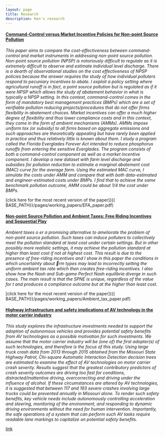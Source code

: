 ```yaml
---
layout: page
title: Research
description: Ken's research
---
```




#### <u>Command-Control versus Market Incentive Policies for Non-point Source Pollution</u>
*This paper aims to compare the cost-effectiveness between command-control and market instruments in addressing non-point source pollution. Non-point source pollution (NPSP) is notoriously difficult to regulate as it is extremely difficult to observe and estimate individual level discharge. There is a dearth of observational studies on the cost effectiveness of NPSP policies because the answer requires the study of how individual polluters respond to pecuniary incentives to abate. I exploit a policy setting where agricultural runoff is in fact, a point source pollution but is regulated as if it were NPSP which allows the study of abatement behavior in what is typically a NPSP setting. In this context, command-control comes in the form of mandatory best management practices (BMPs) which are a set of verifiable pollution reducing projects/procedures that do not offer firms flexibility in abatement choices. Market incentives can offer a much higher degree of flexibility and thus lower compliance costs and in this context, they come in the form of ambient mechanisms (AMMs). AMMs impose uniform tax (or subsidy) to all firms based on aggregate emissions and such approaches are theoretically appealing but have rarely been applied in practice and thus relatively little is known about them. I study a program called the Florida Everglades Forever Act intended to reduce phosphorus runoffs from entering the sensitive Everglades. The program consists of both a command-control component as well as a market incentive component. I develop a new dataset with farm level discharge and subsidies for pollution reduction to estimate a marginal abatement cost (MAC) curve for the average farm. Using the estimated MAC curve, I simulate the costs under AMM and compare that with both data-estimated and engineer-estimated costs under BMPs. I find that to achieve the same benchmark pollution outcome, AMM could be about 1/4 the cost under BMPs.*

[click here for the most recent version of the paper]({{ BASE_PATH}}/pages/working_papers/EFA_paper.pdf)

#### <u>Non-point Source Pollution and Ambient Taxes: Free Riding Incentives and Sequential Play</u>
*Ambient taxes o
er a promising alternative to ameliorate the problem of non-point source pollution. Such taxes can induce polluters to collectively meet the pollution standard at least cost under certain settings. But in other possibly more realistic settings, it may achieve the pollution standard at higher than least cost if not at highest cost. This result is due to the presence of free-riding incentives and I show in this paper the conditions in which uncertainty about rm types may lead to incorrectly setting the uniform ambient tax rate which then creates free-riding incentives. I also show how the Nash and Sub-game Perfect Nash equilibria diverge in such cases. The main result is that the SPNE is unique, regardless of the value for t and produces a compliance outcome but at the higher than least cost.*

[click here for the most recent version of the paper]({{ BASE_PATH}}/pages/working_papers/Ambient_tax_paper.pdf)

<!-- Note: this is how to write a comment in HTML. Everything in here won't show up on your webpage.-->

<!--
To increase the size of the title, use fewer # in front of the paper title.
To decrease the size of the title, use more #. 
To remove the italics, remove the * before and after the description
To remove the underline from the title, remove the <u> tags (<u> and </u>)
-->

#### <u>Highway infrastructure and safety implications of AV technology in the motor carrier industry</u>
*This study explores the infrastructure investments needed to support the adoption of autonomous vehicles and provides potential safety benefits from AV technologies as a possible motivation for such investments. We assume that the motor carrier industry will be (one of) the first adopter(s) of such technologies, and therefore is the focus of this study. Using large truck crash data from 2013 through 2015 obtained from the Missouri State Highway Patrol, Chi-square Automatic Interaction Detection decision trees are estimated to examine the effect of AV technologies on motor carrier crash severity. Results suggest that the greatest contributory predictors of crash severity outcomes are driving too fast for conditions, distracted/inattentive driving, overcorrecting and driving under the influence of alcohol. If these circumstances are altered by AV technologies, it is suggested that between 117 and 193 severe crashes involving large trucks could be prevented annually in Missouri alone. To render such safety benefits, key vehicle needs include autonomously controlling acceleration and steering, monitoring of the environment, and responding to dynamic driving environments without the need for human intervention. Importantly, the safe operations of a system that can perform such AV tasks require readable lane markings to capitalize on potential safety benefits.*

[link](https://www.sciencedirect.com/science/article/abs/pii/S0739885919302707)